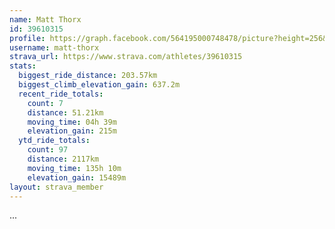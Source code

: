```yaml
---
name: Matt Thorx
id: 39610315
profile: https://graph.facebook.com/564195000748478/picture?height=256&width=256
username: matt-thorx
strava_url: https://www.strava.com/athletes/39610315
stats:
  biggest_ride_distance: 203.57km
  biggest_climb_elevation_gain: 637.2m
  recent_ride_totals:
    count: 7
    distance: 51.21km
    moving_time: 04h 39m
    elevation_gain: 215m
  ytd_ride_totals:
    count: 97
    distance: 2117km
    moving_time: 135h 10m
    elevation_gain: 15489m
layout: strava_member
--- 
```

...

